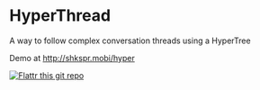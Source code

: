 HyperThread
===========

A way to follow complex conversation threads using a HyperTree

Demo at http://shkspr.mobi/hyper

[![Flattr this git repo](http://api.flattr.com/button/flattr-badge-large.png)](https://flattr.com/submit/auto?user_id=edent&url=https://github.com/edent/HyperThread&title=HyperThread&language=&tags=github&category=software) 
